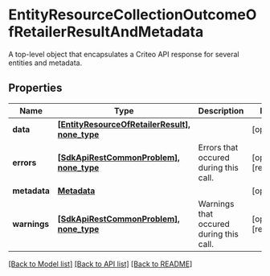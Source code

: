 # EntityResourceCollectionOutcomeOfRetailerResultAndMetadata

A top-level object that encapsulates a Criteo API response for several entities and metadata.

## Properties
Name | Type | Description | Notes
------------ | ------------- | ------------- | -------------
**data** | [**[EntityResourceOfRetailerResult], none_type**](EntityResourceOfRetailerResult.md) |  | [optional] 
**errors** | [**[SdkApiRestCommonProblem], none_type**](SdkApiRestCommonProblem.md) | Errors that occured during this call. | [optional] [readonly] 
**metadata** | [**Metadata**](Metadata.md) |  | [optional] 
**warnings** | [**[SdkApiRestCommonProblem], none_type**](SdkApiRestCommonProblem.md) | Warnings that occured during this call. | [optional] [readonly] 

[[Back to Model list]](../README.md#documentation-for-models) [[Back to API list]](../README.md#documentation-for-api-endpoints) [[Back to README]](../README.md)


